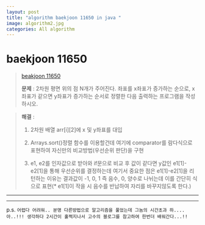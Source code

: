 ```yaml
---  
layout: post  
title: "algorithm baekjoon 11650 in java "  
image: algorithm2.jpg  
categories: All algorithm  
---  
```


# baekjoon 11650  

> [beakjoon 11650](https://www.acmicpc.net/problem/11650)  
>   
> **문제** : 2차원 평면 위의 점 N개가 주어진다. 좌표를 x좌표가 증가하는 순으로, x좌표가 같으면 y좌표가 증가하는 순서로 정렬한 다음 출력하는 프로그램을 작성하시오.  

> **해결** :  
> 1. 2차원 배열 arr[i][2]에 x 및 y좌표를 대입  
> 
> 2. Arrays.sort()정렬 함수를 이용할건데 여기에 comparator를 람다식으로 표현하여 자신만의 비교방법(우선순위 판단)을 구현  
> 
> 3. e1, e2를 인자값으로 받아와 if문으로 비교 후 값이 같다면 y값인 e1[1]-e2[1]을 통해 우선순위를 결정하는데 여기서 중요한 점은 e1[1]-e2[1]을 리턴하는 이유는 결과값이 -1, 0, 1 즉 음수, 0, 양수로 나뉘는데 이를 간단히 식으로 표현(* e1[1]이 작을 시 음수를 반납하여 자리를 바꾸지않도록 한다.)  

---  

<script src="https://gist.github.com/nnlog/922428b36c2a40e32f70a369cd000777.js"></script>  

---   

p.s. `어렵다 어려워.. 분명 다른방법으로 알고리즘을 풀었는데 그놈의 시간초과 하.... 아..!!! 생각하다 2시간이 훌쩍지나서 고수의 블로그를 참고하여 한번더 배워간다...!!`  